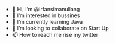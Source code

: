 - 👋 Hi, I’m @irfansimanullang
- 👀 I’m interested in bussines
- 🌱 I’m currently learning Java
- 💞️ I’m looking to collaborate on Start Up
- 📫 How to reach me rise my twitter

<!---
irfansimanullang/irfansimanullang is a ✨ special ✨ repository because its `README.md` (this file) appears on your GitHub profile.
You can click the Preview link to take a look at your changes.
--->
